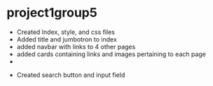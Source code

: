 # project1group5
<!-- Homepage -->
* Created Index, style, and css files
* Added title and jumbotron to index
* added navbar with links to 4 other pages
* added cards containing links and images pertaining to each page
* 

<!-- Events Page -->
* Created search button and input field 